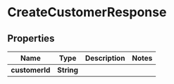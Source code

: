 

# CreateCustomerResponse


## Properties

| Name | Type | Description | Notes |
|------------ | ------------- | ------------- | -------------|
|**customerId** | **String** |  |  |



